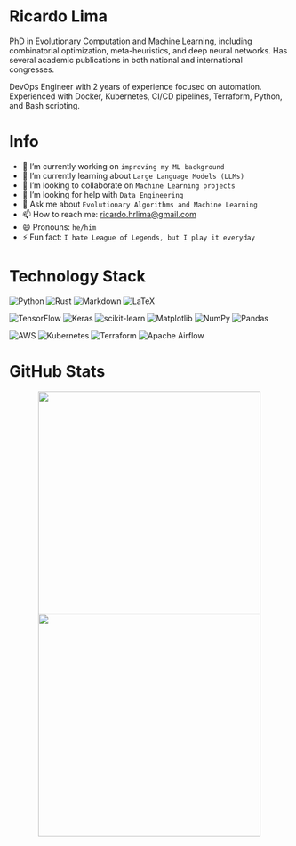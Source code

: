# Ricardo Lima

PhD in Evolutionary Computation and Machine Learning, including combinatorial optimization, meta-heuristics, and deep neural networks. Has several academic publications in both national and international congresses.

DevOps Engineer with 2 years of experience focused on automation. Experienced with Docker, Kubernetes, CI/CD pipelines, Terraform, Python, and Bash scripting.

# Info

- 🔭 I’m currently working on `improving my ML background`
- 🌱 I’m currently learning about `Large Language Models (LLMs)`
- 👯 I’m looking to collaborate on `Machine Learning projects`
- 🤔 I’m looking for help with `Data Engineering`
- 💬 Ask me about `Evolutionary Algorithms and Machine Learning`
- 📫 How to reach me: <ricardo.hrlima@gmail.com>
- 😄 Pronouns: `he/him`
- ⚡ Fun fact: `I hate League of Legends, but I play it everyday`

# Technology Stack

![Python](https://img.shields.io/badge/python-3670A0?style=for-the-badge&logo=python&logoColor=ffdd54)
![Rust](https://img.shields.io/badge/rust-%23000000.svg?style=for-the-badge&logo=rust&logoColor=white)
![Markdown](https://img.shields.io/badge/markdown-%23000000.svg?style=for-the-badge&logo=markdown&logoColor=white)
![LaTeX](https://img.shields.io/badge/latex-%23008080.svg?style=for-the-badge&logo=latex&logoColor=white)

![TensorFlow](https://img.shields.io/badge/TensorFlow-%23FF6F00.svg?style=for-the-badge&logo=TensorFlow&logoColor=white)
![Keras](https://img.shields.io/badge/Keras-%23D00000.svg?style=for-the-badge&logo=Keras&logoColor=white)
![scikit-learn](https://img.shields.io/badge/scikit--learn-%23F7931E.svg?style=for-the-badge&logo=scikit-learn&logoColor=white)
![Matplotlib](https://img.shields.io/badge/Matplotlib-%23ffffff.svg?style=for-the-badge&logo=Matplotlib&logoColor=black)
![NumPy](https://img.shields.io/badge/numpy-%23013243.svg?style=for-the-badge&logo=numpy&logoColor=white)
![Pandas](https://img.shields.io/badge/pandas-%23150458.svg?style=for-the-badge&logo=pandas&logoColor=white)

![AWS](https://img.shields.io/badge/AWS-%23FF9900.svg?style=for-the-badge&logo=amazon-aws&logoColor=white)
![Kubernetes](https://img.shields.io/badge/kubernetes-%23326ce5.svg?style=for-the-badge&logo=kubernetes&logoColor=white)
![Terraform](https://img.shields.io/badge/terraform-%235835CC.svg?style=for-the-badge&logo=terraform&logoColor=white)
![Apache Airflow](https://img.shields.io/badge/Apache%20Airflow-017CEE?style=for-the-badge&logo=Apache%20Airflow&logoColor=white)

# GitHub Stats

<p align = "center">
  <img width=400 src="https://github-readme-stats.vercel.app/api?username=rhrlima&count_private=true&include_all_commits=true&show_icons=true&title_color=007bff&text_color=e7e7e7&icon_color=007bff&bg_color=171c28" />
  <img width=400 src="https://github-readme-stats.vercel.app/api/top-langs/?username=rhrlima&layout=compact&title_color=007bff&text_color=e7e7e7&icon_color=007bff&bg_color=171c28">
<a />
